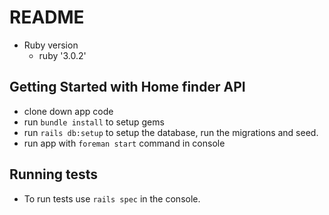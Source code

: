 # README
* Ruby version
  - ruby '3.0.2'

## Getting Started with Home finder API
- clone down app code
- run `bundle install` to setup gems 
- run `rails db:setup` to setup the database, run the migrations and seed.
- run app with `foreman start` command in console

## Running tests
- To run tests use `rails spec` in the console. 
